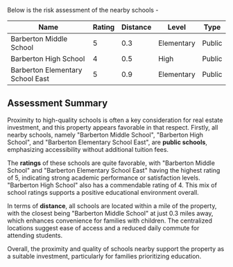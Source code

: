 Below is the risk assessment of the nearby schools -

| Name                           | Rating | Distance | Level      | Type   |
|--------------------------------|--------|----------|------------|--------|
| Barberton Middle School        | 5      | 0.3      | Elementary | Public |
| Barberton High School          | 4      | 0.5      | High       | Public |
| Barberton Elementary School East | 5    | 0.9      | Elementary | Public |

## Assessment Summary

Proximity to high-quality schools is often a key consideration for real estate investment, and this property appears favorable in that respect. Firstly, all nearby schools, namely "Barberton Middle School", "Barberton High School", and "Barberton Elementary School East", are **public schools**, emphasizing accessibility without additional tuition fees. 

The **ratings** of these schools are quite favorable, with "Barberton Middle School" and "Barberton Elementary School East" having the highest rating of 5, indicating strong academic performance or satisfaction levels. "Barberton High School" also has a commendable rating of 4. This mix of school ratings supports a positive educational environment overall.

In terms of **distance**, all schools are located within a mile of the property, with the closest being "Barberton Middle School" at just 0.3 miles away, which enhances convenience for families with children. The centralized locations suggest ease of access and a reduced daily commute for attending students. 

Overall, the proximity and quality of schools nearby support the property as a suitable investment, particularly for families prioritizing education.